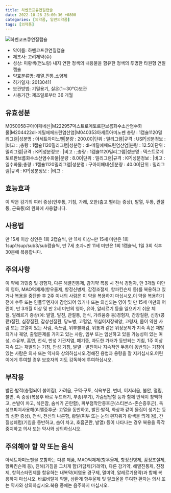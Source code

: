 ```yaml
---
title: 하벤코프큐연질캡슐
date: 2022-10-28 23:00:36 +0800
categories: [의약품, 일반의약품]
tags: [의약품]
---
```

![하벤코프큐연질캡슐](https://nedrug.mfds.go.kr/pbp/cmn/itemImageDownload/1Ml1y5tPwtA)

- 약이름: 하벤코프큐연질캡슐
- 제조사: 고려제약(주)
- 성상: 미황색(연노랑) 내지 연한 청색의 내용물을 함유한 청색의 투명한 타원형 연질캡슐
- 약효분류명: 해열.진통.소염제
- 허가일자: 20130411
- 보관방법: 기밀용기, 실온(1∼30℃)보관
- 사용기간: 제조일로부터 36 개월
## 유효성분
M050058구아이페네신|M222957덱스트로메토르판브롬화수소산염수화물|M204422dl-메틸에페드린염산염|M040353아세트아미노펜
총량 : 1캡슐1120밀리그램|성분명 : 아세트아미노펜|분량 : 200.00|단위 : 밀리그램|규격 : USP|성분정보 : |비고 : ;총량 : 1캡슐1120밀리그램|성분명 : dl-메틸에페드린염산염|분량 : 12.50|단위 : 밀리그램|규격 : KP|성분정보 : |비고 : ;총량 : 1캡슐1120밀리그램|성분명 : 덱스트로메토르판브롬화수소산염수화물|분량 : 8.00|단위 : 밀리그램|규격 : KP|성분정보 : |비고 : 일수화물;총량 : 1캡슐1120밀리그램|성분명 : 구아이페네신|분량 : 40.00|단위 : 밀리그램|규격 : KP|성분정보 : |비고 :
## 효능효과
이 약은 감기의 여러 증상(인후통, 기침, 가래, 오한(춥고 떨리는 증상), 발열, 두통, 관절통, 근육통)의 완화에 사용합니다.
## 사용법
만 15세 이상 성인은 1회 2캡슐씩, 만 11세 이상~만 15세 미만은 1회 1sup1/sup/sub3/sub캡슐씩, 만 7세 초과~만 11세 미만은 1회 1캡슐씩, 1일 3회 식후 30분에 복용합니다.
## 주의사항
이 약에 과민증 및 경험자, 다른 해열진통제, 감기약 복용 시 천식 경험자, 만 3개월 미만의 영아, MAO억제제(항우울제, 항정신병제, 감정조절제, 항파킨슨제 등)를 복용하고 있거나 복용을 중단한 후 2주 이내의 사람은 이 약을 복용하지 마십시오.이 약을 복용하기 전에 수두 또는 인플루엔자에 감염되어 있거나 또는 의심되는 영아 및 만 15세 미만의 어린이, 만 3개월 이상 및 만 2세 미만의 영아, 유아, 알레르기 등을 일으키기 쉬운 체질, 알레르기 증상(예: 발열, 발진, 관절통, 천식, 가려움증 등)경험자, 간장질환, 신장(콩팥)질환, 심장질환, 갑상선질환, 당뇨병, 고혈압, 위십이지장궤양, 고령자, 몸이 약한 사람 또는 고열이 있는 사람, 속쓰림, 위부불쾌감, 위통과 같은 위장문제가 지속 혹은 재발되거나 궤양, 출혈문제를 가지고 있는 사람, 임부 또는 임신하고 있을 가능성이 있는 여성, 수유부, 흡연, 천식, 만성 기관지염, 폐기종, 과도한 가래가 동반되는 기침, 1주 이상 지속 또는 재발되는 기침, 만성 기침, 발열ㆍ발진이나 지속적인 두통이 동반되는 기침이 있는 사람은 의사 또는 약사와 상의하십시오.정해진 용법과 용량을 잘 지키십시오.어린이에게 투여할 경우 보호자의 지도 감독하에 투여하십시오.
## 부작용
발진·발적(충혈되어 붉어짐), 가려움, 구역·구토, 식욕부진, 변비, 어지러움, 불안, 떨림, 불면, 쇽 증상(복용후 바로 두드러기, 부종(부기), 가슴답답함 등과 함께 안색이 창백하고, 손발이 차고, 식은땀, 숨쉬기 곤란함), 피부점막안증후군(스티븐스-존슨증후군), 독성표피괴사용해(리엘증후군: 고열을 동반하고, 발진·발적, 화상과 같이 물집이 생기는 등의 심한 증상), 천식, 전신의 나른함, 황달(피부 또는 눈의 흰자위가 황색을 띄게 됨), 간질성폐렴(기침을 동반하고, 숨이 차고, 호흡곤란, 발열) 등이 나타나는 경우 복용을 즉각 중지하고 의사 또는 약사와 상의하십시오.
## 주의해야 할 약 또는 음식
아세트아미노펜을 포함하는 다른 제품, MAO억제제(항우울제, 항정신병제, 감정조절제, 항파킨슨제 등), 진해(기침을 그치게 함)거담제(가래약), 다른 감기약, 해열진통제, 진정제, 항히스타민제를 함유하는 내복약(비염용 경구제, 멀미약, 알레르기용약)과 함께 복용하지 마십시오. 바르비탈계 약물, 삼환계 항우울제 및 알코올을 투여한 환자는 의사 또는 약사와 상의하십시오.복용 중에는 음주하지 마십시오.
